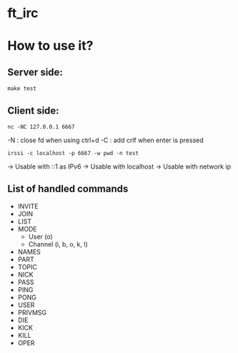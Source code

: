 # ft_irc

# How to use it?

## Server side:
```
make test
```

## Client side:
```
nc -NC 127.0.0.1 6667
```
-N : close fd when using ctrl+d
-C : add crlf when enter is pressed

```
irssi -c localhost -p 6667 -w pwd -n test
```

-> Usable with ::1 as IPv6
-> Usable with localhost
-> Usable with network ip

## List of handled commands
- INVITE
- JOIN
- LIST
- MODE
  + User (o)
  + Channel (i, b, o, k, l)
- NAMES
- PART
- TOPIC
- NICK
- PASS
- PING
- PONG
- USER
- PRIVMSG
- DIE
- KICK
- KILL
- OPER
